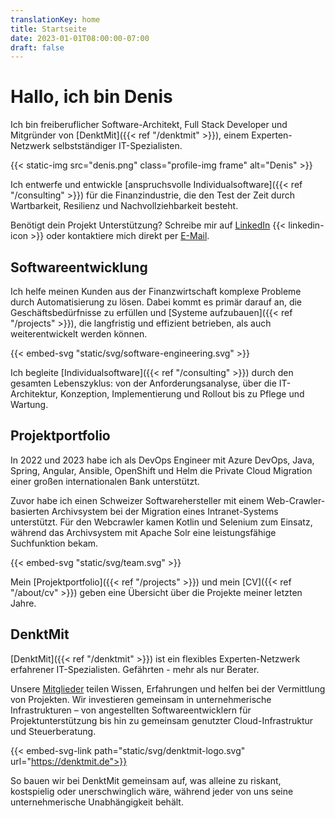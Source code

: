 ```yaml
---
translationKey: home
title: Startseite
date: 2023-01-01T08:00:00-07:00
draft: false
---
```


# Hallo, ich bin Denis
Ich bin freiberuflicher Software-Architekt, Full Stack Developer und Mitgründer von [DenktMit]({{< ref "/denktmit" >}}), einem Experten-Netzwerk selbstständiger IT-Spezialisten.

{{< static-img src="denis.png" class="profile-img frame" alt="Denis" >}}

Ich entwerfe und entwickle [anspruchsvolle Individualsoftware]({{< ref "/consulting" >}}) für die Finanzindustrie, die den Test der Zeit durch Wartbarkeit, Resilienz und Nachvollziehbarkeit besteht.

Benötigt dein Projekt Unterstützung? Schreibe mir auf [LinkedIn](https://www.linkedin.com/in/dmalolepszy) 
{{< linkedin-icon >}}&nbsp;oder kontaktiere mich direkt per [E-Mail](mailto:kontakt@dmalo.de).


## Softwareentwicklung
Ich helfe meinen Kunden aus der Finanzwirtschaft komplexe Probleme durch Automatisierung zu lösen. Dabei kommt es primär darauf an, die Geschäftsbedürfnisse zu erfüllen und [Systeme aufzubauen]({{< ref "/projects" >}}), die langfristig und effizient betrieben, als auch weiterentwickelt werden können.

{{< embed-svg "static/svg/software-engineering.svg" >}}

Ich begleite [Individualsoftware]({{< ref "/consulting" >}}) durch den gesamten Lebenszyklus: von der Anforderungsanalyse, über die IT-Architektur, Konzeption, Implementierung und Rollout bis zu Pflege und Wartung.


## Projektportfolio
In 2022 und 2023 habe ich als DevOps Engineer mit Azure DevOps, Java, Spring, Angular, Ansible, OpenShift und Helm die Private Cloud Migration einer großen internationalen Bank unterstützt.

Zuvor habe ich einen Schweizer Softwarehersteller mit einem Web-Crawler-basierten Archivsystem bei der Migration eines Intranet-Systems unterstützt. Für den Webcrawler kamen Kotlin und Selenium zum Einsatz, während das Archivsystem mit Apache Solr eine leistungsfähige Suchfunktion bekam.

{{< embed-svg "static/svg/team.svg" >}}

Mein [Projektportfolio]({{< ref "/projects" >}}) und mein [CV]({{< ref "/about/cv" >}}) geben eine Übersicht über die Projekte meiner letzten Jahre. 


## DenktMit
[DenktMit]({{< ref "/denktmit" >}}) ist ein flexibles Experten-Netzwerk erfahrener IT-Spezialisten. Gefährten - mehr als nur Berater.

Unsere [Mitglieder](https://denktmit.de/team/) teilen Wissen, Erfahrungen und helfen bei der Vermittlung von Projekten. Wir investieren gemeinsam in unternehmerische Infrastrukturen – von angestellten Softwareentwicklern für Projektunterstützung bis hin zu gemeinsam genutzter Cloud-Infrastruktur und Steuerberatung.

{{< embed-svg-link path="static/svg/denktmit-logo.svg" url="https://denktmit.de">}}

So bauen wir bei DenktMit gemeinsam auf, was alleine zu riskant, kostspielig oder unerschwinglich wäre, während jeder von uns seine unternehmerische Unabhängigkeit behält.
